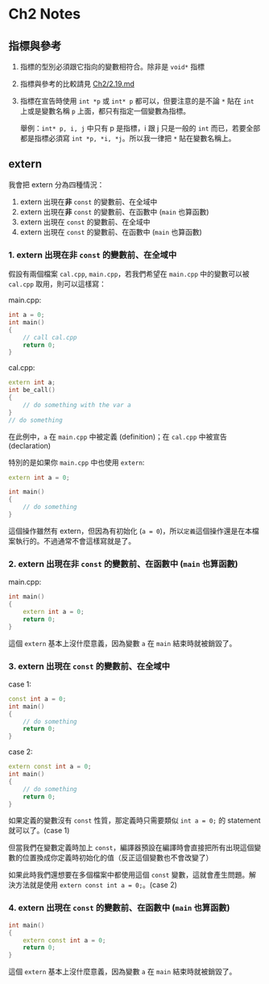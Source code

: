 # Ch2 Notes

## 指標與參考

1. 指標的型別必須跟它指向的變數相符合。除非是 `void*` 指標
2. 指標與參考的比較請見 [Ch2/2.19.md](Ch2/2.19.md)
3. 指標在宣告時使用 `int *p` 或 `int* p` 都可以，但要注意的是不論 `*` 貼在 `int` 上或是變數名稱 `p` 上面，都只有指定一個變數為指標。

    舉例：`int* p, i, j` 中只有 p 是指標，i 跟 j 只是一般的 `int` 而已，若要全部都是指標必須寫 `int *p, *i, *j`。所以我一律把 `*` 貼在變數名稱上。

## extern

我會把 extern 分為四種情況：

1. extern 出現在**非** `const` 的變數前、在全域中
2. extern 出現在**非** `const` 的變數前、在函數中 (`main` 也算函數)
3. extern 出現在 `const` 的變數前、在全域中
4. extern 出現在 `const` 的變數前、在函數中 (`main` 也算函數)

### 1. extern 出現在**非** `const` 的變數前、在全域中

假設有兩個檔案 `cal.cpp`, `main.cpp`，若我們希望在 `main.cpp` 中的變數可以被 `cal.cpp` 取用，則可以這樣寫：

main.cpp:
```c++
int a = 0;
int main()
{
    // call cal.cpp
    return 0;
}
```

cal.cpp:
```c++
extern int a;
int be_call()
{
    // do something with the var a
}
// do something
```

在此例中，`a` 在 `main.cpp` 中被定義 (definition)；在 `cal.cpp` 中被宣告 (declaration)

特別的是如果你 `main.cpp` 中也使用 `extern`:

```c++
extern int a = 0;

int main()
{
    // do something
}
```

這個操作雖然有 extern，但因為有初始化 (`a = 0`)，所以`定義`這個操作還是在本檔案執行的。不過通常不會這樣寫就是了。


### 2. extern 出現在**非** `const` 的變數前、在函數中 (`main` 也算函數)

main.cpp:
```c++
int main()
{
    extern int a = 0;
    return 0;
}
```

這個 `extern` 基本上沒什麼意義，因為變數 `a` 在 `main` 結束時就被銷毀了。

### 3. extern 出現在 `const` 的變數前、在全域中

case 1:
```c++
const int a = 0;
int main()
{
    // do something
    return 0;
}
```

case 2:
```c++
extern const int a = 0;
int main()
{
    // do something
    return 0;
}
```

如果定義的變數沒有 `const` 性質，那定義時只需要類似 `int a = 0;` 的 statement 就可以了。(case 1)

但當我們在變數定義時加上 `const`，編譯器預設在編譯時會直接把所有出現這個變數的位置換成你定義時初始化的值（反正這個變數也不會改變了）

如果此時我們還想要在多個檔案中都使用這個 `const` 變數，這就會產生問題。解決方法就是使用 `extern const int a = 0;`。(case 2)

### 4. extern 出現在 `const` 的變數前、在函數中 (`main` 也算函數)

```c++
int main()
{
    extern const int a = 0;
    return 0;
}
```

這個 `extern` 基本上沒什麼意義，因為變數 `a` 在 `main` 結束時就被銷毀了。